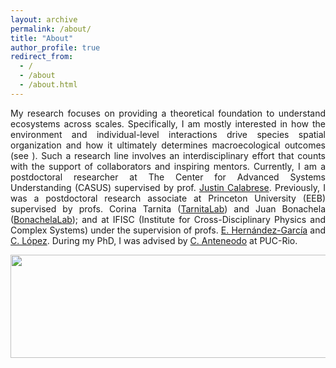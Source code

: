 ```yaml
---	
layout: archive
permalink: /about/
title: "About"  
author_profile: true	
redirect_from:
  - /
  - /about
  - /about.html
---
```



<!--

My research focuses on providing a theoretical foundation to understand ecosystems across scales. Specifically, I'm mostly interested on how the environment and individual-level interactions drive species spatial organization and how it ultimately determines macroecological outcomes. Such a research line involves an interdisciplinary effort that counts with the support of collaborators and inspiring mentors.
I received my doctoral degree in 2018, at Pontifícia Universidade Católica do Rio de Janeiro (PUC-Rio), with the thesis “Collective behavior of living beings under spatiotemporal environmental fluctuations”, advised by prof. Celia Anteneodo. After that I worked as a postdoctoral researcher at IFISC (Institute for Cross-Disciplinary Physics and Complex Systems), supervised by profs. Emilio Hernández-García and Cristóbal López, and at Princeton University (Department of Ecology and Evolutionary Biology) under the supervision of professors Corina Tarnita and Juan Bonachela (Department of Ecology, Evolution, and Natural Resources, Rutgers University). Currently, I am a postdoctoral researcher at The Center for Advanced Systems Understanding (CASUS) supervised of prof. Justin Calabrese.


<p align="center">
  <img width="499" height="129" src="https://ehcolombo.github.io/images/spacetime.png">
</p>

<p align="center">
  <img width="648" height="640" src="https://ehcolombo.github.io/images/bg.png">
</p>

I am a physicist interested in the macroscopic phenomena that emerge in biological populations, focusing on topics such as population survival in heterogeneous environment, self-organization and ecosystem diversity. I received my doctoral degree in 2018, at Pontifícia Universidade Católica do Rio de Janeiro (PUC-Rio), with the thesis “Collective behavior of living beings under spatiotemporal environmental fluctuations”, advised by prof. Celia Anteneodo. From 2018 to 2020, I was a Postdoctoral researcher at IFISC (Institute for Cross-Disciplinary Physics and Complex Systems), working with profs. Emilio Hernández-García and Cristóbal López. At the moment, I am a Postdoctoral Research Associate at Princeton University under the supervision of professors Corina Tarnita (Departament of Ecology and Evolutionary Biology, Princeton University) and Juan Bonachela (Department of Ecology, Evolution, and Natural Resources, Rutgers University).


-->

<p align="justify">
My research focuses on providing a theoretical foundation to understand ecosystems across scales. Specifically, I am mostly interested in how the environment and individual-level interactions drive species spatial organization and how it ultimately determines macroecological outcomes (see ). 
Such a research line involves an interdisciplinary effort that counts with the support of collaborators and inspiring mentors. Currently, I am a postdoctoral researcher at The Center for Advanced Systems Understanding (CASUS) supervised by prof. <a href="https://scholar.google.com/citations?user=Omso22YAAAAJ&hl=en&oi=ao">Justin Calabrese</a>. Previously, I was a postdoctoral research associate at Princeton University (EEB) supervised by profs. Corina Tarnita (<a href="https://scholar.princeton.edu/ctarnita/home">TarnitaLab</a>) and Juan Bonachela (<a href="http://www.ugr.es/~jabonachela/">BonachelaLab</a>); and at IFISC (Institute for Cross-Disciplinary Physics and Complex Systems) under the supervision of profs. <a href="https://ifisc.uib-csic.es/users/emilio/">E. Hernández-García</a> and <a href="https://scholar.google.com/citations?user=HPapE6oAAAAJ&hl=en&oi=ao">C. López</a>. During my PhD, I was advised by 
<a href="https://sites.google.com/view/complex-systems-fis-puc-rio">C. Anteneodo</a> at PUC-Rio.
</p>

<p align="justify">

</p>


<p align="center">
  <img width="640" height="165" src="https://ehcolombo.github.io/images/spacetime.png">
</p>
